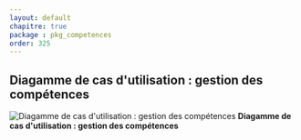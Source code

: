 ```yaml
---
layout: default
chapitre: true
package : pkg_competences
order: 325
---
```


## Diagamme de cas d'utilisation : gestion des compétences

![Diagamme de cas d'utilisation : gestion des compétences](/prototype/diagrammes/pkg_competences/uses_cases_pkg_technologies.svg)
**Diagamme de cas d'utilisation : gestion des compétences**